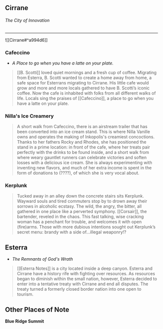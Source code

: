 




## Cirrane
###### *The City of Innovation*
---

![[Cirrane#^a994d6]]

### Cafeccino
- *A Place to go when you have a latte on your plate.*

> [[B. Scotti]] loved quiet mornings and a fresh cup of coffee. Migrating from Esterra, B. Scotti wanted to create a home away from home, a safe space for Esterrans migrating to Cirrane. His little cafe would grow and more and more locals gathered to have B. Scotti’s iconic coffee. Now the cafe is inhabited with folks from all different walks of life. Locals sing the praises of [[Cafeccino]], a place to go when you have a latte on your plate.

### Nilla's Ice Creamery 
> A short walk from Cafeccino, there is an airstream trailer that has been converted into an ice cream stand. This is where Nilla Vanille owns and operates the making of Inkopolis's creamiest concoctions. Thanks to her fathers Rocky and Rhodes, she has positioned the stand in a prime location: in front of the cafe, where her treats pair perfectly with the drinks to be found inside, and a short walk from where weary gauntlet runners can celebrate victories and soften losses with a delicious ice cream. She is always experimenting with inventing new flavors, and much of her extra income is spent in the form of donations to (????), of which she is very vocal about. 

### Kerplunk 
> Tucked away in an alley down the concrete stairs sits Kerplunk. Wayward souls and tired commuters stop by to drown away their sorrows in alcoholic ecstasy. The wild, the angry, the bitter, all gathered in one place like a perverted symphony. [[Corsair]], the bartender, reveled in the chaos. This fast talking, wise cracking woman has a penchant for trouble, and welcomes it with open (fire)arms. Those with more dubious intentions sought out Kerplunk’s secret menu: brandy with a side of…illegal weaponry!?

## Esterra
- *The Remnants of God's Wrath*

> [[Esterra Notes]] is a city located inside a deep canyon. Esterra and Cirrane have a history rife with fighting over resources. As resources began to diminish within the small nation, however, Esterra decided to enter into a tentative treaty with Cirrane and end all disputes. The treaty turned a formerly closed border nation into one open to tourism.

## Other Places of Note

**Blue Ridge Summit**
> 


